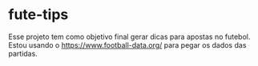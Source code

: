 # fute-tips

Esse projeto tem como objetivo final gerar dicas para apostas no futebol.
Estou usando o https://www.football-data.org/ para pegar os dados das partidas.
